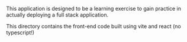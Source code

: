 This application is designed to be a learning exercise to gain practice in actually deploying a full stack application. 

This directory contains the front-end code built using vite and react (no typescript!)
